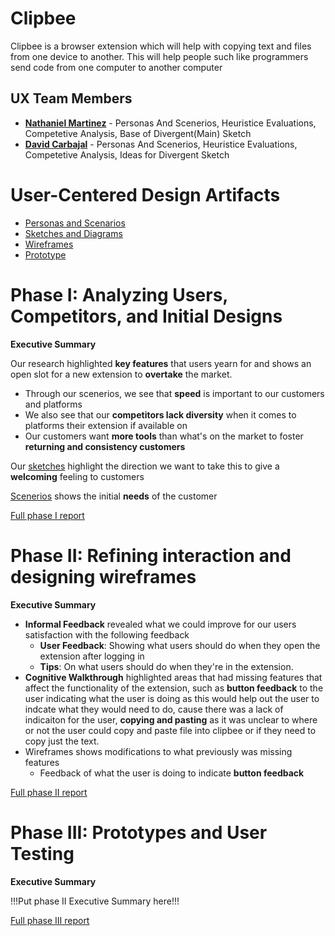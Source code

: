# Clipbee

Clipbee is a browser extension which will help with copying text and files from one device to another. This will help people such like programmers send code from one computer to another computer

## UX Team Members

* **[Nathaniel Martinez](https://github.com/UsabilityEngineering/ux-journal-njmartinez2/tree/main/journal)** - Personas And Scenerios, Heuristice Evaluations, Competetive Analysis, Base of Divergent(Main) Sketch
* **[David Carbajal](https://github.com/UsabilityEngineering/portfolio-PepperJam-Loser/tree/main/journal)** - Personas And Scenerios, Heuristice Evaluations, Competetive Analysis, Ideas for Divergent Sketch

# User-Centered Design Artifacts

* [Personas and Scenarios](personas/)
* [Sketches and Diagrams](sketches/)
* [Wireframes](wireframes/)
* [Prototype](#)

# Phase I: Analyzing Users, Competitors, and Initial Designs

**Executive Summary**

Our research highlighted **key features** that users yearn for and shows an open slot for a new extension to **overtake** the market.
- Through our scenerios, we see that **speed** is important to our customers and platforms
- We also see that our **competitors lack diversity** when it comes to platforms their extension if available on
- Our customers want **more tools** than what's on the market to foster **returning and consistency customers**

Our [sketches](sketches/) highlight the direction we want to take this to give a **welcoming** feeling to customers

[Scenerios](personas/) shows the initial **needs** of the customer

[Full phase I report](phaseI/)

# Phase II: Refining interaction and designing wireframes

**Executive Summary**

- **Informal Feedback**  revealed what we could improve for our users satisfaction with the following feedback
  - **User Feedback**: Showing what users should do when they open the extension after logging in
  - **Tips**: On what users should do when they're in the extension.
- **Cognitive Walkthrough** highlighted areas that had missing features that affect the functionality of the extension, such as **button feedback** to the user indicating what the user is doing as this would help out the user to indcate what they would need to do, cause there was a lack of indicaiton for the user, **copying and pasting** as it was unclear to where or not the user could copy and paste file into clipbee or if they need to copy just the text.
- Wireframes shows modifications to what previously was missing features
  - Feedback of what the user is doing to indicate **button feedback**
  

[Full phase II report](phaseII/)

# Phase III: Prototypes and User Testing

**Executive Summary**

!!!Put phase II Executive Summary here!!!

[Full phase III report](phaseIII/)
